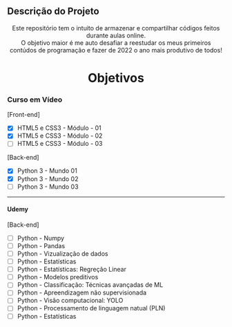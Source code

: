 ## Descrição do Projeto
<p align="center">Este repositório tem o intuito de armazenar e compartilhar códigos feitos durante aulas online. <br>
  O objetivo maior é me auto desafiar a reestudar os meus primeiros contúdos de programação e fazer de 2022 o ano mais produtivo de todos!</p>
  
  <h1 align="center">Objetivos</h1>

### Curso em Vídeo

<div align="left">
  <p align="left">[Front-end]</p>
  
  - [x] HTML5 e CSS3 - Módulo - 01
  - [x] HTML5 e CSS3 - Módulo - 02
  - [ ] HTML5 e CSS3 - Módulo - 03

  <p align="left">[Back-end]</p>
  
  - [x] Python 3 - Mundo 01
  - [x] Python 3 - Mundo 02
  - [ ] Python 3 - Mundo 03
</div>

<hr>

#### Udemy

<div align="left">

  <p align="left">[Back-end]</p>
  
  - [ ] Python - Numpy
  - [ ] Python - Pandas
  - [ ] Python - Vizualização de dados
  - [ ] Python - Estatísticas 
  - [ ] Python - Estatísticas: Regreção Linear
  - [ ] Python - Modelos preditivos
  - [ ] Python - Classificação: Técnicas avançadas de ML
  - [ ] Python - Apreendizagem não supervisionada
  - [ ] Python - Visão computacional: YOLO
  - [ ] Python - Processamento de linguagem natual (PLN)
  - [ ] Python - Estatísticas 
</div>
